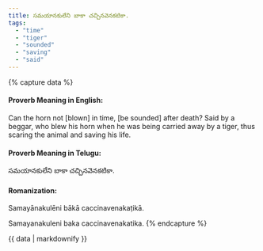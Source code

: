```yaml
---
title: సమయానకులేని బాకా చచ్చినవెనకటికా.
tags:
  - "time"
  - "tiger"
  - "sounded"
  - "saving"
  - "said"
---
```


{% capture data %}
#### Proverb Meaning in English:
Can the horn not [blown] in time, [be sounded] after death?
Said by a beggar, who blew his horn when he was being carried away by a tiger, thus scaring the animal and saving his life.

#### Proverb Meaning in Telugu:
సమయానకులేని బాకా చచ్చినవెనకటికా.

#### Romanization:
Samayānakulēni bākā caccinavenakaṭikā.

Samayanakuleni baka caccinavenakatika.
{% endcapture %}

{{ data | markdownify }}

